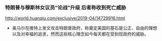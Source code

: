 ### 特朗普与穆斯林女议员“论战”升级 后者称收到死亡威胁
http://world.huanqiu.com/exclusive/2019-04/14729916.html
- 奥马尔在推特上发文攻击特朗普政府，称奠定美国的基石是公正、自由的理想以及对幸福的追求，然而这些核心理念如今每天都在受到现政府的威胁。